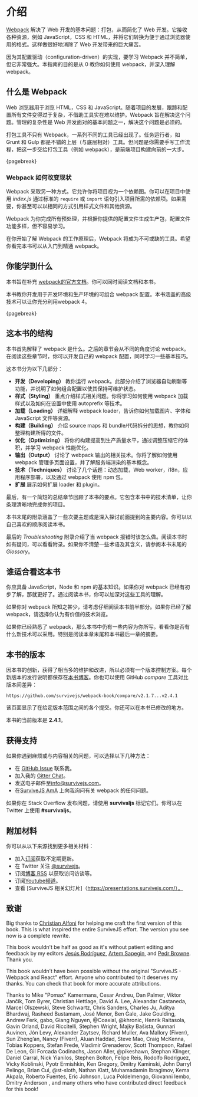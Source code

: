 # 介绍

[Webpack](https://webpack.js.org/) 解决了 Web 开发的基本问题：打包，从而简化了 Web 开发。它接收各种资源，例如 JavaScript，CSS 和 HTML，并将它们转换为便于通过浏览器使用的格式。这样做很好地消除了 Web 开发带来的巨大痛苦。

因为其配置驱动（configuration-driven）的实现，要学习 Webpack 并不简单，但它非常强大。本指南的目的是从 0 教你如何使用 webpack，并深入理解 webpack。

## 什么是 Webpack

Web 浏览器用于浏览 HTML，CSS 和 JavaScript。随着项目的发展，跟踪和配置所有文件变得过于复杂，不借助工具实在难以维护。Webpack 旨在解决这个问题。管理的复杂性是 Web 开发面对的基本问题之一，解决这个问题是必须的。

打包工具不只有 Webpack，一系列不同的工具已经出现了。任务运行者，如 Grunt 和 Gulp 都是不错的上层（与底层相对）工具。但问题是你需要手写工作流程，把这一步交给打包工具（例如 webpack），是前端项目构建向前的一大步。

{pagebreak}

### Webpack 如何改变现状

Webpack 采取另一种方式。它允许你将项目视为一个依赖图。你可以在项目中使用 *index.js* 通过标准的 `require` 或 `import` 语句引入项目所需的依赖项。如果需要，你甚至可以以相同的方式引用样式文件和其他资源。

Webpack 为你完成所有预处理，并根据你提供的配置文件生成生产包，配置文件功能多样，但不容易学习。

在你开始了解 Webpack 的工作原理后，Webpack 将成为不可或缺的工具。希望你看完本书可以从入门到精通 webpack。

## 你能学到什么

本书旨在补充 [webpack的官方文档](https://webpack.js.org/)。你可以同时阅读文档和本书。

本书教你开发用于开发环境和生产环境的可组合 webpack 配置。本书涵盖的高级技术可以让你充分利用webpack 4。

{pagebreak}

## 这本书的结构

本书首先解释了 webpack 是什么。之后的章节会从不同的角度讨论 webpack。在阅读这些章节时，你可以开发自己的 webpack 配置，同时学习一些基本技巧。

这本书分为以下几部分：

* **开发（Developing）** 教你运行 webpack。此部分介绍了浏览器自动刷新等功能，并说明了如何组合配置以使其保持可维护状态。
* **样式（Styling）** 重点介绍样式相关问题。你将学习如何使用 webpack 加载样式以及如何在设置中使用 autoprefix 等技术。
* **加载（Loading）** 详细解释 webpack loader，告诉你如何加载图片、字体和 JavaScript 文件等资源。
* **构建（Building）** 介绍 source maps 和 bundle/代码拆分的思想，教你如何整理构建所得的文件。
* **优化（Optimizing）** 将你的构建提高到生产质量水平，通过调整压缩它的体积，并学习 webpack 性能优化。
* **输出（Output）** 讨论了 webpack 输出的相关技术。你将了解如何使用 webpack 管理多页面设置，并了解服务端渲染的基本概念。
* **技术（Techniques）** 讨论了几个话题：动态加载，Web worker，i18n，应用程序部署，以及通过 webpack 使用 npm 包。
* **扩展** 展示如何扩展 loader 和 plugin。

最后，有一个简短的总结章节回顾了本书的要点。它包含本书中的技术清单，让你条理清晰地完成你的项目。

本书末尾的附录涵盖了一些次要主题或是深入探讨前面提到的主要内容。你可以以自己喜欢的顺序阅读本书。

最后的 *Troubleshooting* 附录介绍了当 webpack 报错时该怎么做。阅读本书时如有疑问，可以看看附录。如果你不清楚一些术语及其含义，请参阅本书末尾的 *Glossary*。

## 谁适合看这本书

你应具备 JavaScript，Node 和 npm 的基本知识。如果你对 webpack 已经有初步了解，那就更好了。通过阅读本书，你可以加深对这些工具的理解。

如果你对 webpack 所知之甚少，请考虑仔细阅读本书前半部分。如果你已经了解 webpack，请选择你认为有价值的技术浏览。

如果你已经熟悉了 webpack，那么本书中仍有一些内容为你所写。看看你是否有什么新技术可以采用。特别是阅读本章末尾和本书最后一章的摘要。

## 本书的版本

因本书的创新，获得了相当多的维护和改进，所以必须有一个版本控制方案。每个新版本的发行说明都保存在[本书博客](https://survivejs.com/blog/)。你也可以使用 GitHub *compare* 工具对比版本间差异：

```
https://github.com/survivejs/webpack-book/compare/v2.1.7...v2.4.1
```

该页面显示了在给定版本范围之间的各个提交。你还可以在本书已修改的地方。

本书的当前版本是 **2.4.1**。

## 获得支持

如果你遇到麻烦或与内容相关的问题，可以选择以下几种方法：

* 在 [GitHub Issue](https://github.com/survivejs/webpack-book/issues) 联系我。
* 加入我的 [Gitter Chat](https://gitter.im/survivejs/webpack)。
* 发送电子邮件至[info@survivejs.com](mailto:info@survivejs.com)。
* 在[SurviveJS AmA](https://github.com/survivejs/ama/issues) 上向我询问有关 webpack 的任何问题。

如果你在 Stack Overflow 发布问题，请使用 **survivaljs** 标记它们。你可以在 Twitter 上使用 **#survivaljs**。

## 附加材料

你可以从以下来源找到更多相关材料：

* 加入[订阅](https://eepurl.com/bth1v5)获取不定期更新。
* 在 Twitter 关注 [@survivejs](https://twitter.com/survivejs)。
* 订阅[博客 RSS](https://survivejs.com/atom.xml) 以获取访问访谈等。
* 订阅[Youtube频道](https://www.youtube.com/channel/UCvUR-BJcbrhmRQZEEr4_bnw)。
* 查看 [SurviveJS 相关幻灯片]（https://presentations.survivejs.com/）。

## 致谢

Big thanks to [Christian Alfoni](http://www.christianalfoni.com/) for helping me craft the first version of this book. This is what inspired the entire SurviveJS effort. The version you see now is a complete rewrite.

This book wouldn’t be half as good as it's without patient editing and feedback by my editors [Jesús Rodríguez](https://github.com/Foxandxss), [Artem Sapegin](https://github.com/sapegin), and [Pedr Browne](https://github.com/Undistraction). Thank you.

This book wouldn’t have been possible without the original "SurviveJS - Webpack and React" effort. Anyone who contributed to it deserves my thanks. You can check that book for more accurate attributions.

Thanks to Mike "Pomax" Kamermans, Cesar Andreu, Dan Palmer, Viktor Jančík, Tom Byrer, Christian Hettlage, David A. Lee, Alexandar Castaneda, Marcel Olszewski, Steve Schwartz, Chris Sanders, Charles Ju, Aditya Bhardwaj, Rasheed Bustamam, José Menor, Ben Gale, Jake Goulding, Andrew Ferk, gabo, Giang Nguyen, @Coaxial, @khronic, Henrik Raitasola, Gavin Orland, David Riccitelli, Stephen Wright, Majky Bašista, Gunnari Auvinen, Jón Levy, Alexander Zaytsev, Richard Muller, Ava Mallory (Fiverr), Sun Zheng’an, Nancy (Fiverr), Aluan Haddad, Steve Mao, Craig McKenna, Tobias Koppers, Stefan Frede, Vladimir Grenaderov, Scott Thompson, Rafael De Leon, Gil Forcada Codinachs, Jason Aller, @pikeshawn, Stephan Klinger, Daniel Carral, Nick Yianilos, Stephen Bolton, Felipe Reis, Rodolfo Rodriguez, Vicky Koblinski, Pyotr Ermishkin, Ken Gregory, Dmitry Kaminski, John Darryl Pelingo, Brian Cui, @st-sloth, Nathan Klatt, Muhamadamin Ibragimov, Kema Akpala, Roberto Fuentes, Eric Johnson, Luca Poldelmengo, Giovanni Iembo, Dmitry Anderson , and many others who have contributed direct feedback for this book!

